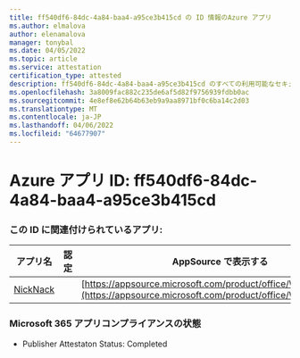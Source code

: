 ```yaml
---
title: ff540df6-84dc-4a84-baa4-a95ce3b415cd の ID 情報のAzure アプリ
ms.author: elmalova
author: elenamalova
manager: tonybal
ms.date: 04/05/2022
ms.topic: article
ms.service: attestation
certification_type: attested
description: ff540df6-84dc-4a84-baa4-a95ce3b415cd のすべての利用可能なセキュリティとコンプライアンス情報。
ms.openlocfilehash: 3a8009fac882c235de6af5d82f9756939fdbb0ac
ms.sourcegitcommit: 4e8ef8e62b64b63eb9a9aa8971bf0c6ba14c2d03
ms.translationtype: MT
ms.contentlocale: ja-JP
ms.lasthandoff: 04/06/2022
ms.locfileid: "64677907"
---
```

# <a name="azure-app-id-ff540df6-84dc-4a84-baa4-a95ce3b415cd"></a>Azure アプリ ID: ff540df6-84dc-4a84-baa4-a95ce3b415cd


### <a name="apps-associated-with-this-id"></a>この ID に関連付けられているアプリ:
| **アプリ名** | **認定** | **AppSource で表示する** |
|--------------|---------------|-----------------------|
| [NickNack](../forward/WA200003196.md) |  | [https://appsource.microsoft.com/product/office/WA200003196](https://appsource.microsoft.com/product/office/WA200003196) |

### <a name="microsoft-365-app-compliance-status"></a>Microsoft 365 アプリコンプライアンスの状態
- Publisher Attestaton Status: Completed
